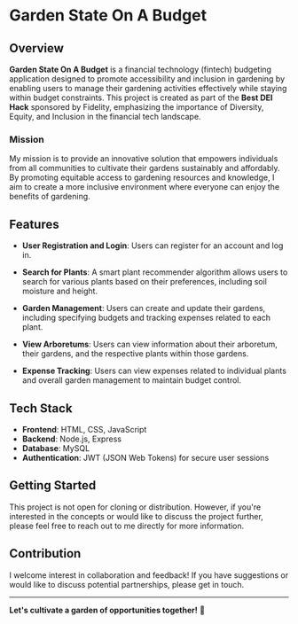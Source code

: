 # Garden State On A Budget

## Overview

**Garden State On A Budget** is a financial technology (fintech) budgeting application designed to promote accessibility and inclusion in gardening by enabling users to manage their gardening activities effectively while staying within budget constraints. This project is created as part of the **Best DEI Hack** sponsored by Fidelity, emphasizing the importance of Diversity, Equity, and Inclusion in the financial tech landscape.

### Mission

My mission is to provide an innovative solution that empowers individuals from all communities to cultivate their gardens sustainably and affordably. By promoting equitable access to gardening resources and knowledge, I aim to create a more inclusive environment where everyone can enjoy the benefits of gardening.

## Features

- **User Registration and Login**: Users can register for an account and log in.
  
- **Search for Plants**: A smart plant recommender algorithm allows users to search for various plants based on their preferences, including soil moisture and height.

- **Garden Management**: Users can create and update their gardens, including specifying budgets and tracking expenses related to each plant.

- **View Arboretums**: Users can view information about their arboretum, their gardens, and the respective plants within those gardens.

- **Expense Tracking**: Users can view expenses related to individual plants and overall garden management to maintain budget control.

## Tech Stack

- **Frontend**: HTML, CSS, JavaScript
- **Backend**: Node.js, Express
- **Database**: MySQL
- **Authentication**: JWT (JSON Web Tokens) for secure user sessions

## Getting Started

This project is not open for cloning or distribution. However, if you're interested in the concepts or would like to discuss the project further, please feel free to reach out to me directly for more information.

## Contribution

I welcome interest in collaboration and feedback! If you have suggestions or would like to discuss potential partnerships, please get in touch.

---

**Let's cultivate a garden of opportunities together!** 🌱

